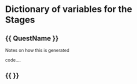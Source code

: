 # Dictionary of variables for the Stages

## {{ QuestName }}
Notes on how this is generated

code....

## {{ }}


